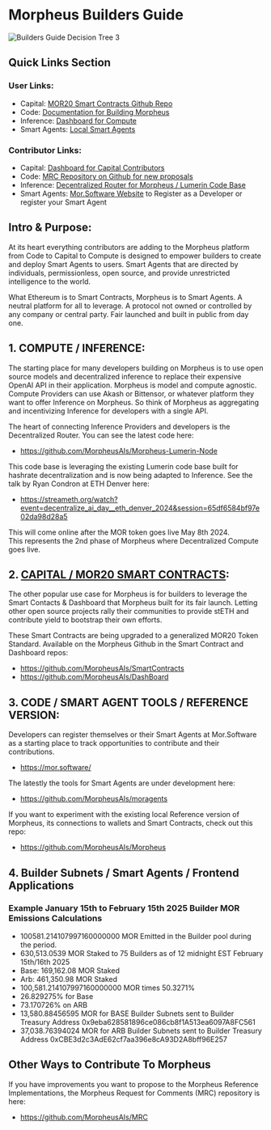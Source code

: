 # Morpheus Builders Guide
![Builders Guide Decision Tree 3](https://github.com/MorpheusAIs/Docs/assets/1563345/466ec65d-37c8-4ba1-bdd8-831886aac995)

## Quick Links Section

### User Links:
- Capital: [MOR20 Smart Contracts Github Repo](https://github.com/MorpheusAIs/MOR20)
- Code: [Documentation for Building Morpheus](https://github.com/MorpheusAIs/Docs)
- Inference: [Dashboard for Compute](https://github.com/MorpheusAIs/DashBoard)
- Smart Agents: [Local Smart Agents](https://github.com/MorpheusAIs/Docs/blob/main/README.md)

### Contributor Links:
- Capital: [Dashboard for Capital Contributors](https://dashboard.mor.org/#/mainnet/capital)
- Code: [MRC Repository on Github for new proposals](https://github.com/MorpheusAIs/MRC)
- Inference: [Decentralized Router for Morpheus / Lumerin Code Base](https://github.com/MorpheusAIs/Morpheus-Lumerin-Node) 
- Smart Agents: [Mor.Software Website](https://mor.software/) to Register as a Developer or register your Smart Agent

## Intro & Purpose:
At its heart everything contributors are adding to the Morpheus platform from Code to Capital to Compute is designed to empower builders to create and deploy Smart Agents to users. Smart Agents that are directed by individuals, permissionless, open source, and provide unrestricted intelligence to the world.

What Ethereum is to Smart Contracts, Morpheus is to Smart Agents. A neutral platform for all to leverage. A protocol not owned or controlled by any company or central party. Fair launched and built in public from day one.

## 1. COMPUTE / INFERENCE:
The starting place for many developers building on Morpheus is to use open source models and decentralized inference to replace their expensive OpenAI API in their application. Morpheus is model and compute agnostic. Compute Providers can use Akash or Bittensor, or whatever platform they want to offer Inference on Morpheus. So think of Morpheus as aggregating and incentivizing Inference for developers with a single API.

The heart of connecting Inference Providers and developers is the Decentralized Router. You can see the latest code here: 
- https://github.com/MorpheusAIs/Morpheus-Lumerin-Node

This code base is leveraging the existing Lumerin code base built for hashrate decentralization and is now being adapted to Inference. See the talk by Ryan Condron at ETH Denver here: 

- https://streameth.org/watch?event=decentralize_ai_day__eth_denver_2024&session=65df6584bf97e02da98d28a5

This will come online after the MOR token goes live May 8th 2024.  
This represents the 2nd phase of Morpheus where Decentralized Compute goes live.

## 2. [CAPITAL / MOR20 SMART CONTRACTS](https://www.mor20.org/):
The other popular use case for Morpheus is for builders to leverage the Smart Contacts & Dashboard that Morpheus built for its fair launch. Letting other open source projects rally their communities to provide stETH and contribute yield to bootstrap their own efforts.

These Smart Contracts are being upgraded to a generalized MOR20 Token Standard.
Available on the Morpheus Github in the Smart Contract and Dashboard repos:
- https://github.com/MorpheusAIs/SmartContracts
- https://github.com/MorpheusAIs/DashBoard

## 3. CODE / SMART AGENT TOOLS / REFERENCE VERSION:
Developers can register themselves or their Smart Agents at Mor.Software as a starting place to track opportunities to contribute and their contributions.
- https://mor.software/

The latestly the tools for Smart Agents are under development here:
- https://github.com/MorpheusAIs/moragents 

If you want to experiment with the existing local Reference version of Morpheus, its connections to wallets and Smart Contracts, check out this repo: 
- https://github.com/MorpheusAIs/Morpheus 

## 4. Builder Subnets / Smart Agents / Frontend Applications
### Example January 15th to February 15th 2025 Builder MOR Emissions Calculations
- 100581.214107997160000000 MOR Emitted in the Builder pool during the period.
- 630,513.0539 MOR Staked to 75 Builders as of 12 midnight EST February 15th/16th 2025
- Base: 169,162.08 MOR Staked
- Arb: 461,350.98 MOR Staked
- 100,581.214107997160000000 MOR times 50.3271%
- 26.829275% for Base
- 73.170726% on ARB
- 13,580.88456595 MOR for BASE Builder Subnets sent to Builder Treasury Address 0x9eba628581896ce086cb8f1A513ea6097A8FC561
- 37,038.76394024 MOR for ARB Builder Subnets sent to Builder Treasury Address 0xCBE3d2c3AdE62cf7aa396e8cA93D2A8bff96E257

## Other Ways to Contribute To Morpheus
If you have improvements you want to propose to the Morpheus Reference Implementations, the Morpheus Request for Comments (MRC) repository is here:
- https://github.com/MorpheusAIs/MRC
